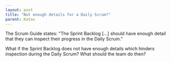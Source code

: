 ```yaml
---
layout: post
title: "Not enough details for a Daily Scrum?"
parent: Katas
---
```

The Scrum Guide states: "The Sprint Backlog […] should have enough detail that they can inspect their progress in the Daily Scrum."

What if the Sprint Backlog does not have enough details which hinders inspection during the Daily Scrum? What should the team do then?